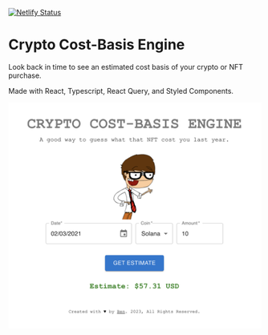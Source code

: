 
[![Netlify Status](https://api.netlify.com/api/v1/badges/3eb915c1-e790-4d0d-94c8-807947bce9b2/deploy-status)](https://app.netlify.com/sites/cryptocost/deploys)

# Crypto Cost-Basis Engine

Look back in time to see an estimated cost basis of your crypto or NFT purchase.

Made with React, Typescript, React Query, and Styled Components.

<img width="620" alt="Screen Shot 2023-02-27" src="public/screenshot.png">
